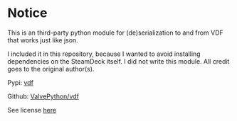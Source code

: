 # Notice

This is an third-party python module for (de)serialization to and from VDF that works just like json. 

I included it in this repository, because I wanted to avoid installing dependencies on the SteamDeck itself. I did not write this module. All credit goes to the original author(s).

Pypi: [vdf](https://pypi.org/project/vdf/)

Github: [ValvePython/vdf](https://github.com/ValvePython/vdf)

See license [here](https://github.com/ValvePython/vdf/blob/master/LICENSE)